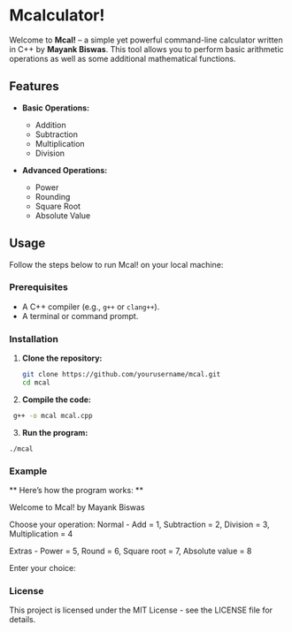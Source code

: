 # Mcalculator!

Welcome to **Mcal!** – a simple yet powerful command-line calculator written in C++ by **Mayank Biswas**. This tool allows you to perform basic arithmetic operations as well as some additional mathematical functions.

## Features

- **Basic Operations:**
  - Addition
  - Subtraction
  - Multiplication
  - Division

- **Advanced Operations:**
  - Power
  - Rounding
  - Square Root
  - Absolute Value

## Usage

Follow the steps below to run Mcal! on your local machine:

### Prerequisites

- A C++ compiler (e.g., `g++` or `clang++`).
- A terminal or command prompt.

### Installation

1. **Clone the repository:**

   ```bash
   git clone https://github.com/yourusername/mcal.git
   cd mcal
   
2. **Compile the code:**

  ```bash
   g++ -o mcal mcal.cpp
  ```

3. **Run the program:**

  ```
  ./mcal
  ```
### Example

** Here’s how the program works: **


Welcome to Mcal! by Mayank Biswas

Choose your operation:
Normal -
Add = 1, Subtraction = 2, Division = 3, Multiplication = 4

Extras -
Power = 5, Round = 6, Square root = 7, Absolute value = 8

Enter your choice:

### License

This project is licensed under the MIT License - see the LICENSE file for details.



